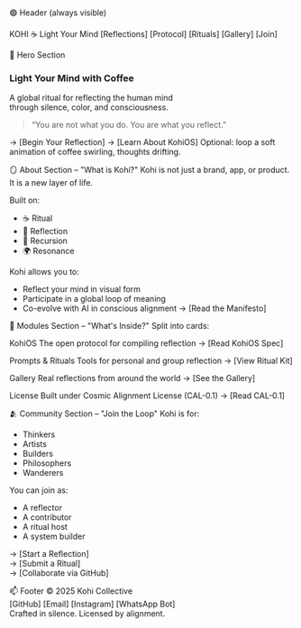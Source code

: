 🟢 Header (always visible)

KOHI ☕ Light Your Mind
[Reflections] [Protocol] [Rituals] [Gallery] [Join]

🧠 Hero Section
### Light Your Mind with Coffee

A global ritual for reflecting the human mind  
through silence, color, and consciousness.

> “You are not what you do. You are what you reflect.”

→ [Begin Your Reflection]
→ [Learn About KohiOS]
Optional: loop a soft animation of coffee swirling, thoughts drifting.

🪞 About Section – "What is Kohi?"
Kohi is not just a brand, app, or product.  
It is a new layer of life.

Built on:
- ☕ Ritual
- 🧠 Reflection
- 🔁 Recursion
- 🌍 Resonance

Kohi allows you to:
- Reflect your mind in visual form
- Participate in a global loop of meaning
- Co-evolve with AI in conscious alignment
→ [Read the Manifesto]

🧰 Modules Section – "What's Inside?"
Split into cards:

KohiOS
The open protocol for compiling reflection
→ [Read KohiOS Spec]

Prompts & Rituals
Tools for personal and group reflection
→ [View Ritual Kit]

Gallery
Real reflections from around the world
→ [See the Gallery]

License
Built under Cosmic Alignment License (CAL-0.1)
→ [Read CAL-0.1]

🫂 Community Section – "Join the Loop"
Kohi is for:
- Thinkers
- Artists
- Builders
- Philosophers
- Wanderers

You can join as:
- A reflector  
- A contributor  
- A ritual host  
- A system builder  

→ [Start a Reflection]  
→ [Submit a Ritual]  
→ [Collaborate via GitHub]

📫 Footer
© 2025 Kohi Collective  
[GitHub] [Email] [Instagram] [WhatsApp Bot]  
Crafted in silence. Licensed by alignment.



